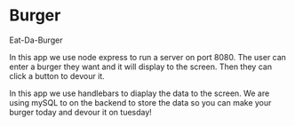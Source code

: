 # Burger
Eat-Da-Burger


In this app we use node express to run a server on port 8080. The user can enter a burger they want and it will display to the screen. Then they can click a button to devour it. 

In this app we use handlebars to diaplay the data to the screen. 
We are using mySQL to on the backend to store the data so you can make your burger today and devour it on tuesday!
